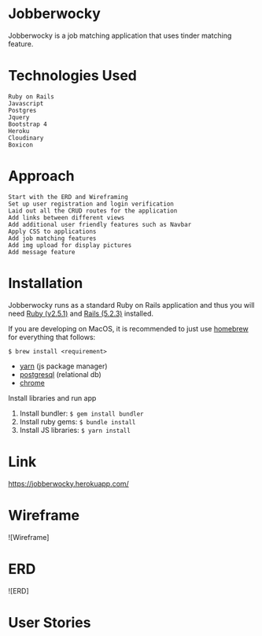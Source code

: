 # Jobberwocky
Jobberwocky is a job matching application that uses tinder matching feature.

# Technologies Used
  ```
  Ruby on Rails
  Javascript
  Postgres
  Jquery
  Bootstrap 4
  Heroku
  Cloudinary
  Boxicon
  ```

# Approach
  ```
  Start with the ERD and Wireframing
  Set up user registration and login verification
  Laid out all the CRUD routes for the application 
  Add links between different views
  Add additional user friendly features such as Navbar
  Apply CSS to applications
  Add job matching features
  Add img upload for display pictures
  Add message feature
  ```

# Installation
Jobberwocky runs as a standard Ruby on Rails application and thus you will need [Ruby (v2.5.1)](https://www.ruby-lang.org/en/) and [Rails (5.2.3)](https://guides.rubyonrails.org/getting_started.html) installed.

If you are developing on MacOS, it is recommended to just use [homebrew](https://brew.sh/) for everything that follows:

```
$ brew install <requirement>
```
- [yarn](https://yarnpkg.com/lang/en/docs/install/) (js package manager)
- [postgresql](https://www.postgresql.org/) (relational db)
- [chrome](https://www.google.com/chrome/browser/desktop/index.html)

Install libraries and run app

1. Install bundler: `$ gem install bundler`
2. Install ruby gems: `$ bundle install`
3. Install JS libraries: `$ yarn install`


# Link
https://jobberwocky.herokuapp.com/
  
# Wireframe
![Wireframe]

# ERD
![ERD]

# User Stories



